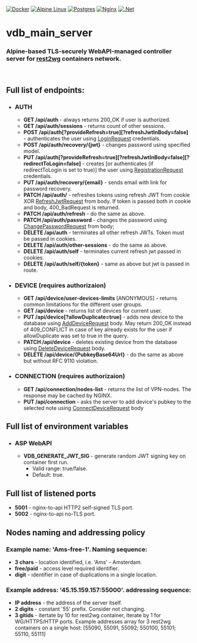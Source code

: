[![Docker](https://img.shields.io/badge/docker-%230db7ed.svg?style=for-the-badge&logo=docker&logoColor=white)](https://hub.docker.com/repository/docker/luminodiode/rest2wireguard)
[![Alpine Linux](https://img.shields.io/badge/Alpine_Linux-%230D597F.svg?style=for-the-badge&logo=alpine-linux&logoColor=white)](https://www.alpinelinux.org)
[![Postgres](https://img.shields.io/badge/postgres-%23316192.svg?style=for-the-badge&logo=postgresql&logoColor=white)](https://www.npgsql.org/)
[![Nginx](https://img.shields.io/badge/nginx-%23009639.svg?style=for-the-badge&logo=nginx&logoColor=white)](https://nginx.org)
[![.Net](https://img.shields.io/badge/.NET-5C2D91?style=for-the-badge&logo=.net&logoColor=white)](https://dotnet.microsoft.com/en-us/apps/aspnet)
# vdb_main_server
### Alpine-based TLS-securely WebAPI-managed controller server for [rest2wg](https://github.com/LuminoDiode/rest2wireguard) containers network.
<br/>

## Full list of endpoints:
- ### AUTH
    - **GET /api/auth** - always returns 200_OK if user is authorized.
    - **GET /api/auth/sessions** - returns count of other sessions.
    - **POST /api/auth[?provideRefresh=true][?refreshJwtInBody=false]** - authenticates the user using [LoginRequest](https://github.com/LuminoDiode/vdb_main_server/blob/master/vdb_main_server_api/Models//Auth/LoginRequest.cs) credentials.
    - **POST /api/auth/recovery/{jwt}** - changes password using specified model.
    - **PUT /api/auth[?provideRefresh=true][?refreshJwtInBody=false][?redirectToLogin=false]** - creates [or authenticates (if redirectToLogin is set to true)] the user using [RegistrationRequest](https://github.com/LuminoDiode/vdb_main_server/blob/master/vdb_main_server_api/Models/Auth/RegistrationRequest.cs) credentials.
    - **PUT /api/auth/recovery/{email}** - sends email with link for password recovery.
    - **PATCH /api/auth/** - refreshes tokens using refresh JWT from cookie XOR [RefreshJwtRequest](https://github.com/LuminoDiode/vdb_main_server/blob/master/vdb_main_server_api/Models/Auth/RefreshJwtRequest.cs) from body. If token is passed both in cookie and body, 400_BadRequest is returned.
    - **PATCH /api/auth/refresh** - do the same as above.
    - **PATCH /api/auth/password** - changes the password using [ChangePasswordRequest](https://github.com/LuminoDiode/vdb_main_server/blob/master/vdb_main_server_api/Models/Auth/ChangePasswordRequest.cs) from body;
    - **DELETE /api/auth** - terminates all other refresh JWTs. Token must be passed in cookies.
    - **DELETE /api/auth/other-sessions** - do the same as above.
    - **DELETE /api/auth/self** - terminates current refresh jwt passed in cookies.
    - **DELETE /api/auth/self/{token}** - same as above but jwt is passed in route.
- ### DEVICE (requires authorizaion)
    - **GET /api/device/user-devices-limits** [ANONYMOUS] - returns common limitations for the different user groups.
    - **GET /api/device** - returns list of devices for current user.
    - **PUT /api/device[?allowDuplicate=true]** - adds new device to the database using [AddDeviceRequest](https://github.com/LuminoDiode/vdb_main_server/blob/master/vdb_main_server_api/Models/Device/AddDeviceRequest.cs) body. May return 200_OK instead of 409_CONFLICT in case of key already exists for the user if allowDuplicate was set to true in the query.
    - **PATCH /api/device** - deletes existing device from the database using [DeleteDeviceRequest](https://github.com/LuminoDiode/vdb_main_server/blob/master/vdb_main_server_api/Models/Device/DeleteDeviceRequest.cs) body.
    - **DELETE /api/device/{PubkeyBase64Url}** - do the same as above but without RFC 9110 violation.
- ### CONNECTION (requires authorizaion)
    - **GET /api/connection/nodes-list** - returns the list of VPN-nodes. The response may be cached by NGINX.
    - **PUT /api/connection** - asks the server to add device's pubkey to the selected note using [ConnectDeviceRequest](https://github.com/LuminoDiode/vdb_main_server/blob/master/vdb_main_server_api/Models/Device/ConnectDeviceRequest.cs) body
    


## Full list of environment variables
- ### ASP WebAPI
    - **VDB_GENERATE_JWT_SIG** - generate random JWT signing key on container first run.
        - Valid range: true/false.
        - Default: true.

## Full list of listened ports
- **5001** - nginx-to-api HTTP2 self-signed TLS port.
- **5002** - nginx-to-api no-TLS port.

## Nodes naming and addressing policy
### Example name: 'Ams-free-1'. Naming sequence: 
- **3 chars** - location identified, i.e. 'Ams' - Amsterdam.
- **free/paid** - access level required identifier.
- **digit** - identifier in case of duplications in a single location.
### Example address: '45.15.159.157:55000'. addressing sequence:
- **IP address** - the address of the server itself.
- **2 digits** - constant '55' prefix. Consider not changing.
- **3 gitids** - itertate by 10 for rest2wg container, iterate by 1 for WG/HTTPS/HTTP ports. Example addresses array for 3 rest2wg containers on a single host: [55090, 55091, 55092; 550100, 55101; 55110, 55111]
